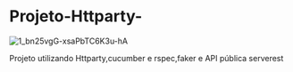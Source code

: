 

# Projeto-Httparty-
![1_bn25vgG-xsaPbTC6K3u-hA](https://github.com/NimsayS/Projeto-Httparty-/assets/104380424/222347ba-d25a-459e-b80b-008464314408)

Projeto utilizando Httparty,cucumber e rspec,faker e API pública serverest
